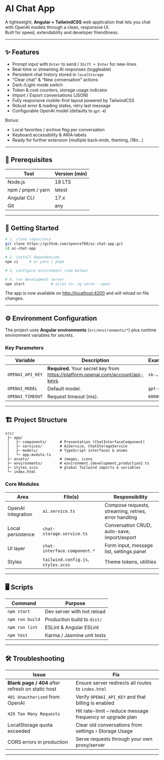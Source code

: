 # AI Chat App

A lightweight, **Angular + TailwindCSS** web application that lets you chat with OpenAI models through a clean, responsive UI.  
Built for speed, extendability and developer friendliness.

---

## ✨ Features

- Prompt input with `Enter` to send / `Shift + Enter` for new-lines
- Real-time or streaming AI responses (toggleable)
- Persistent chat history stored in `localStorage`
- “Clear chat” & “New conversation” actions
- Dark-/Light-mode switch
- Token & cost counters, storage usage indicator
- Import / Export conversations (JSON)
- Fully responsive mobile-first layout powered by TailwindCSS
- Robust error & loading states, retry last message
- Configurable OpenAI model (defaults to `gpt-4`)

Bonus:

- Local favorites / archive flag per conversation
- Keyboard accessibility & ARIA-labels
- Ready for further extension (multiple back-ends, theming, i18n…)

---

## 🔧 Prerequisites

| Tool              | Version (min) |
| ----------------- | ------------- |
| Node.js           | 18 LTS        |
| npm / pnpm / yarn | latest        |
| Angular CLI       | 17.x          |
| Git               | any           |

---

## 🚀 Getting Started

```bash
# 1. clone repository
git clone https://github.com/spence709/ai-chat-app.git
cd ai-chat-app

# 2. install dependencies
npm ci     # or yarn / pnpm

# 3. configure environment (see below)

# 4. run development server
npm start            # alias to: ng serve --open
```

The app is now available on <http://localhost:4200> and will reload on file changes.

---

## ⚙️ Environment Configuration

The project uses **Angular environments** (`src/environments/*`) plus runtime environment variables for secrets.

### Key Parameters

| Variable         | Description                                                                        | Example  |
| ---------------- | ---------------------------------------------------------------------------------- | -------- |
| `OPENAI_API_KEY` | **Required.** Your secret key from <https://platform.openai.com/account/api-keys>. | `sk-…`   |
| `OPENAI_MODEL`   | Default model.                                                                     | `gpt-4o` |
| `OPENAI_TIMEOUT` | Request timeout (ms).                                                              | `60000`  |

---

## 🏗️ Project Structure

```
src/
 ├─ app/
 │   ├─ components/      # Presentation (ChatInterfaceComponent)
 │   ├─ services/        # AiService, ChatStorageService
 │   ├─ models/          # TypeScript interfaces & enums
 │   └─ app.module.ts
 ├─ assets/              # images, icons
 ├─ environments/        # environment.{development,production}.ts
 ├─ styles.scss          # global Tailwind imports & variables
 └─ index.html
```

### Core Modules

| Area               | File(s)                             | Responsibility                                       |
| ------------------ | ----------------------------------- | ---------------------------------------------------- |
| OpenAI integration | `ai.service.ts`                     | Compose requests, streaming, retries, error handling |
| Local persistence  | `chat-storage.service.ts`           | Conversation CRUD, auto-save, import/export          |
| UI layer           | `chat-interface.component.*`        | Form input, message list, settings panel             |
| Styles             | `tailwind.config.js`, `styles.scss` | Theme tokens, utilities                              |

---

## 🖥️ Scripts

| Command         | Purpose                     |
| --------------- | --------------------------- |
| `npm start`     | Dev server with hot reload  |
| `npm run build` | Production build to `dist/` |
| `npm run lint`  | ESLint & Angular ESLint     |
| `npm test`      | Karma / Jasmine unit tests  |

---

## 🛠️ Troubleshooting

| Issue                                             | Fix                                                       |
| ------------------------------------------------- | --------------------------------------------------------- |
| **Blank page / 404** after refresh on static host | Ensure server redirects all routes to `index.html`        |
| `401 Unauthorized` from OpenAI                    | Verify `OPENAI_API_KEY` and that billing is enabled       |
| `429 Too Many Requests`                           | Hit rate-limit – reduce message frequency or upgrade plan |
| LocalStorage quota exceeded                       | Clear old conversations from settings › Storage Usage     |
| CORS errors in production                         | Serve requests through your own proxy/server              |

---
